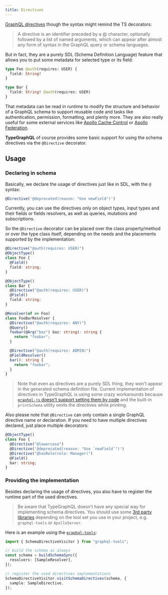 ```yaml
---
title: Directives
---
```


[GraphQL directives](https://www.apollographql.com/docs/graphql-tools/schema-directives/) though the syntax might remind the TS decorators:

> A directive is an identifier preceded by a @ character, optionally followed by a list of named arguments, which can appear after almost any form of syntax in the GraphQL query or schema languages.

But in fact, they are a purely SDL (Schema Definition Language) feature that allows you to put some metadata for selected type or its field:

```graphql
type Foo @auth(requires: USER) {
  field: String!
}

type Bar {
  field: String! @auth(requires: USER)
}
```

That metadata can be read in runtime to modify the structure and behavior of a GraphQL schema to support reusable code and tasks like authentication, permission, formatting, and plenty more. They are also really useful for some external services like [Apollo Cache Control](https://www.apollographql.com/docs/apollo-server/performance/caching/#adding-cache-hints-statically-in-your-schema) or [Apollo Federation](https://www.apollographql.com/docs/apollo-server/federation/introduction/#federated-schema-example).

**TypeGraphQL** of course provides some basic support for using the schema directives via the `@Directive` decorator.

## Usage

### Declaring in schema

Basically, we declare the usage of directives just like in SDL, with the `@` syntax:

```typescript
@Directive('@deprecated(reason: "Use newField")')
```

Currently, you can use the directives only on object types, input types and their fields or fields resolvers, as well as queries, mutations and subscriptions.

So the `@Directive` decorator can be placed over the class property/method or over the type class itself, depending on the needs and the placements supported by the implementation:

```typescript
@Directive("@auth(requires: USER)")
@ObjectType()
class Foo {
  @Field()
  field: string;
}

@ObjectType()
class Bar {
  @Directive("@auth(requires: USER)")
  @Field()
  field: string;
}

@Resolver(of => Foo)
class FooBarResolver {
  @Directive("@auth(requires: ANY)")
  @Query()
  foobar(@Arg("baz") baz: string): string {
    return "foobar";
  }

  @Directive("@auth(requires: ADMIN)")
  @FieldResolver()
  bar(): string {
    return "foobar";
  }
}
```

> Note that even as directives are a purely SDL thing, they won't appear in the generated schema definition file. Current implementation of directives in TypeGraphQL is using some crazy workarounds because [`graphql-js` doesn't support setting them by code](https://github.com/graphql/graphql-js/issues/1343) and the built-in `printSchema` utility omits the directives while printing.

Also please note that `@Directive` can only contain a single GraphQL directive name or declaration. If you need to have multiple directives declared, just place multiple decorators:

```typescript
@ObjectType()
class Foo {
  @Directive("@lowercase")
  @Directive('@deprecated(reason: "Use `newField`")')
  @Directive("@hasRole(role: Manager)")
  @Field()
  bar: string;
}
```

### Providing the implementation

Besides declaring the usage of directives, you also have to register the runtime part of the used directives.

> Be aware that TypeGraphQL doesn't have any special way for implementing schema directives. You should use some [3rd party libraries](https://www.apollographql.com/docs/graphql-tools/schema-directives/#implementing-schema-directives) depending on the tool set you use in your project, e.g. `graphql-tools` or `ApolloServer`.

Here is an example using the [`graphql-tools`](https://github.com/apollographql/graphql-tools):

```typescript
import { SchemaDirectiveVisitor } from "graphql-tools";

// build the schema as always
const schema = buildSchemaSync({
  resolvers: [SampleResolver],
});

// register the used directives implementations
SchemaDirectiveVisitor.visitSchemaDirectives(schema, {
  sample: SampleDirective,
});
```
